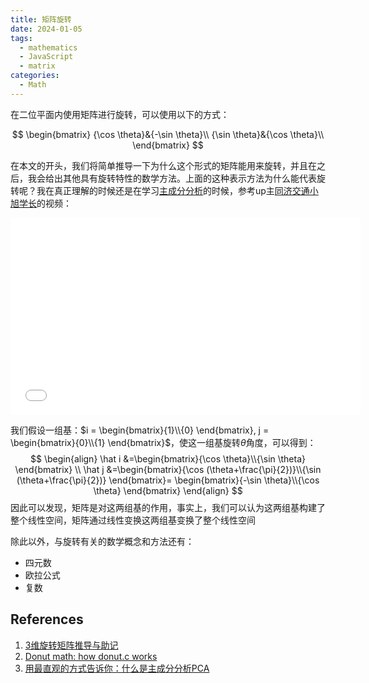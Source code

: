 ```yaml
---
title: 矩阵旋转
date: 2024-01-05
tags: 
  - mathematics
  - JavaScript
  - matrix
categories: 
  - Math
---
```


在二位平面内使用矩阵进行旋转，可以使用以下的方式：

$$
\begin{bmatrix}
{\cos \theta}&{-\sin \theta}\\
{\sin \theta}&{\cos \theta}\\
\end{bmatrix}
$$

在本文的开头，我们将简单推导一下为什么这个形式的矩阵能用来旋转，并且在之后，我会给出其他具有旋转特性的数学方法。上面的这种表示方法为什么能代表旋转呢？我在真正理解的时候还是在学习[主成分分析](https://zh.wikipedia.org/wiki/%E4%B8%BB%E6%88%90%E5%88%86%E5%88%86%E6%9E%90)的时候，参考up主[同济交通小旭学长](https://space.bilibili.com/3051484)的视频：

<iframe width="560" height="315" src="//player.bilibili.com/player.html?aid=459231629&bvid=BV1E5411E71z&cid=297079639&p=1&autoplay=0&muted=true" scrolling="no" border="0" frameborder="no" framespacing="0" allowfullscreen="true"> </iframe>

我们假设一组基：$i = \begin{bmatrix}{1}\\{0} \end{bmatrix}, j = \begin{bmatrix}{0}\\{1} \end{bmatrix}$，使这一组基旋转$\theta$角度，可以得到：
$$
\begin{align}
\hat i &=\begin{bmatrix}{\cos \theta}\\{\sin \theta} \end{bmatrix} \\
\hat j &=\begin{bmatrix}{\cos (\theta+\frac{\pi}{2})}\\{\sin (\theta+\frac{\pi}{2})} \end{bmatrix}= \begin{bmatrix}{-\sin \theta}\\{\cos \theta} \end{bmatrix}
\end{align}
$$
因此可以发现，矩阵是对这两组基的作用，事实上，我们可以认为这两组基构建了整个线性空间，矩阵通过线性变换这两组基变换了整个线性空间



除此以外，与旋转有关的数学概念和方法还有：

- 四元数
- 欧拉公式
- 复数

## References

1. [3维旋转矩阵推导与助记](https://zhuanlan.zhihu.com/p/183973440)
2. [Donut math: how donut.c works](https://www.a1k0n.net/2011/07/20/donut-math.html)
3. [用最直观的方式告诉你：什么是主成分分析PCA](https://www.bilibili.com/video/BV1E5411E71z/)